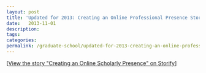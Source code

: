 ```yaml
---
layout: post
title: 'Updated for 2013: Creating an Online Professional Presence Storify'
date:   2013-11-01
description: 
tags: 
categories: 
permalink: /graduate-school/updated-for-2013-creating-an-online-professional-presence-storify/
---
```


<!--more-->
<div class="storify">[<a href="//storify.com/ryancordell/creating-an-online-scholarly-presence" target="_blank">View the story "Creating an Online Scholarly Presence" on Storify</a>]</div>